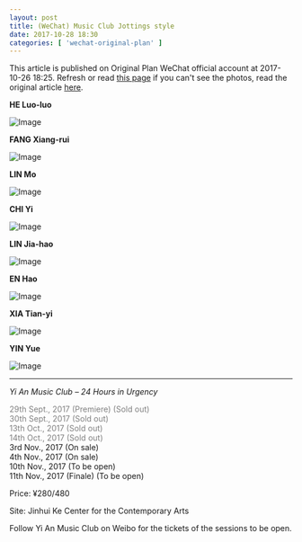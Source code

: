 ```yaml
---
layout: post
title: (WeChat) Music Club Jottings style
date: 2017-10-28 18:30
categories: [ 'wechat-original-plan' ]
---
```


This article is published on Original Plan WeChat official account at 2017-10-26 18:25. Refresh or read [this page](https://github.com/Quadrifolium/originalplan/blob/gh-pages/_posts/WeChat/2017-10-28-WeChat-Original-Plan.md) if you can't see the photos, read the original article [here](https://mp.weixin.qq.com/s/X9_GomtMJ2PCliXOQlUK-A).

<!-- more -->

**HE Luo-luo**

![Image](http://mmbiz.qpic.cn/mmbiz_jpg/XOMVurd7hjSr5Tia2dS7GDqzRN95PY429nYr6cRE1ZGw5Qa7K035Pj09yBkiaiblFznSibwFy4ht2tFn9YGcJxczNg/640)

**FANG Xiang-rui**

![Image](http://mmbiz.qpic.cn/mmbiz_jpg/XOMVurd7hjSr5Tia2dS7GDqzRN95PY429HMNXH1wlibNSWwYMWT8dHSu33YBVLxwPIhZ7FGPgqIuQqogERFlPDcw/640)

**LIN Mo**

![Image](http://mmbiz.qpic.cn/mmbiz_jpg/XOMVurd7hjSr5Tia2dS7GDqzRN95PY42932eSlGZ8Zq4zeZhv6MM8f8N4Jnpr1Xx8LrQpuzpOEjKDgiciadmIgeew/640)

**CHI Yi**

![Image](http://mmbiz.qpic.cn/mmbiz_jpg/XOMVurd7hjSr5Tia2dS7GDqzRN95PY429IaIc6uH8Wmla0Xb28ZWBMlJS0iaZ8biaFv2c4HXBUJdHOEicRrkbSzF3A/640)

**LIN Jia-hao**

![Image](http://mmbiz.qpic.cn/mmbiz_jpg/XOMVurd7hjSr5Tia2dS7GDqzRN95PY429iccoBWpg2ia711q8jja5tYhTJmS4vkVPEePiaZzd7qep4JNIHiaZPLnUKg/640)

**EN Hao**

![Image](http://mmbiz.qpic.cn/mmbiz_jpg/XOMVurd7hjSr5Tia2dS7GDqzRN95PY429Idzia0zPtLjLQKUlhCVTDht4zhXMATgb2cZaH88gcMAP4u6tfz37SPQ/640)

**XIA Tian-yi**

![Image](http://mmbiz.qpic.cn/mmbiz_jpg/XOMVurd7hjSr5Tia2dS7GDqzRN95PY4294hyekDQF5xsy1FNq38FnKWA5cMsicaO0x7OGa6jKub5WVs3Pywfniasw/640)

**YIN Yue**

![Image](http://mmbiz.qpic.cn/mmbiz_jpg/XOMVurd7hjSr5Tia2dS7GDqzRN95PY429PkIHCwxfMBaOia7nVYpbhepkEtSUFbmzdtTYL1AmJKllBMiaa0NeGxHA/640)

---

*Yi An Music Club – 24 Hours in Urgency*

<span style="color: grey;">29th Sept., 2017 (Premiere) (Sold out)</span><br />
<span style="color: grey;">30th Sept., 2017 (Sold out)</span><br />
<span style="color: grey;">13th Oct., 2017 (Sold out)</span><br />
<span style="color: grey;">14th Oct., 2017 (Sold out)</span><br />
3rd Nov., 2017 (On sale)  
4th Nov., 2017 (On sale)  
10th Nov., 2017 (To be open)  
11th Nov., 2017 (Finale) (To be open)

Price: ¥280/480  

Site: Jinhui Ke Center for the Contemporary Arts

Follow Yi An Music Club on Weibo for the tickets of the sessions to be open.

